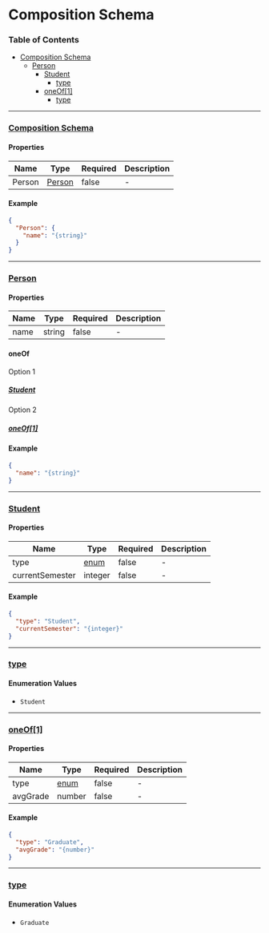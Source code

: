 # Composition Schema
### Table of Contents

- [Composition Schema](#root)
    - [Person](#%2Fproperties%2FPerson)
        - [Student](#%2Fproperties%2FPerson%2FoneOf%2F0)
            - [type](#%2Fproperties%2FPerson%2FoneOf%2F0%2Fproperties%2Ftype)
        - [oneOf\[1\]](#%2Fproperties%2FPerson%2FoneOf%2F1)
            - [type](#%2Fproperties%2FPerson%2FoneOf%2F1%2Fproperties%2Ftype)

---
### [Composition Schema](#root)
#### Properties

| Name | Type | Required | Description |
|------|------|------|------|
| Person | [Person](#%2Fproperties%2FPerson) | false | \- |

#### Example

```json
{
  "Person": {
    "name": "{string}"
  }
}
```
---
### [Person](#%2Fproperties%2FPerson)
#### Properties

| Name | Type | Required | Description |
|------|------|------|------|
| name | string | false | \- |

#### oneOf
Option 1
##### [Student](#%2Fproperties%2FPerson%2FoneOf%2F0)
Option 2
##### [oneOf[1]](#%2Fproperties%2FPerson%2FoneOf%2F1)
#### Example

```json
{
  "name": "{string}"
}
```
---
### [Student](#%2Fproperties%2FPerson%2FoneOf%2F0)
#### Properties

| Name | Type | Required | Description |
|------|------|------|------|
| type | [enum](#%2Fproperties%2FPerson%2FoneOf%2F0%2Fproperties%2Ftype) | false | \- |
| currentSemester | integer | false | \- |

#### Example

```json
{
  "type": "Student",
  "currentSemester": "{integer}"
}
```
---
### [type](#%2Fproperties%2FPerson%2FoneOf%2F0%2Fproperties%2Ftype)
#### Enumeration Values
- `Student`

---
### [oneOf\[1\]](#%2Fproperties%2FPerson%2FoneOf%2F1)
#### Properties

| Name | Type | Required | Description |
|------|------|------|------|
| type | [enum](#%2Fproperties%2FPerson%2FoneOf%2F1%2Fproperties%2Ftype) | false | \- |
| avgGrade | number | false | \- |

#### Example

```json
{
  "type": "Graduate",
  "avgGrade": "{number}"
}
```
---
### [type](#%2Fproperties%2FPerson%2FoneOf%2F1%2Fproperties%2Ftype)
#### Enumeration Values
- `Graduate`